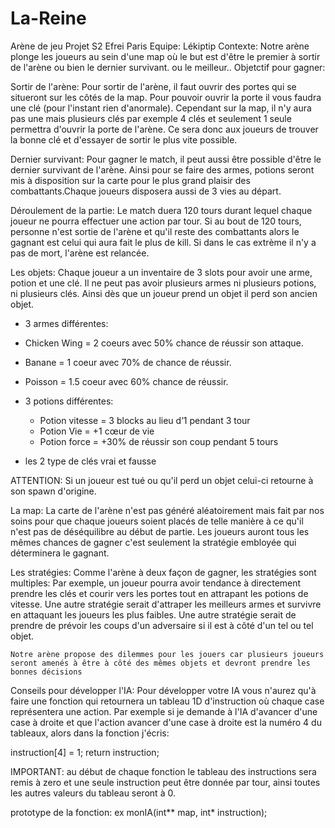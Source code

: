 # La-Reine
Arène de jeu Projet S2 Efrei Paris
Equipe: Lékiptip 
Contexte: Notre arène plonge les joueurs au sein d'une map où le but est d'être le premier à sortir de l'arène ou bien le dernier survivant. ou le meilleur..
Objetctif pour gagner:

  Sortir de l'arène: 
    Pour sortir de l'arène, il faut ouvrir des portes qui se situeront sur les côtés de la map. Pour pouvoir ouvrir la porte il       vous faudra une clé (pour l'instant rien d'anormale). Cependant sur la map, il n'y aura pas une mais plusieurs clés par exemple 4 clés et seulement 1 seule permettra d'ouvrir la porte de l'arène. Ce sera donc aux joueurs de trouver la bonne clé et d'essayer de sortir le plus vite possible.
  
  Dernier survivant:
    Pour gagner le match, il peut aussi être possible d'être le dernier survivant de l'arène. Ainsi pour se faire des armes, potions seront mis à disposition sur la carte pour le plus grand plaisir des combattants.Chaque joueurs disposera aussi de 3 vies au départ.
    
Déroulement de la partie:
  Le match duera 120 tours durant lequel chaque joueur ne pourra effectuer une action par tour. Si au bout de 120 tours, personne n'est sortie de l'arène et qu'il reste des combattants alors le gagnant est celui qui aura fait le plus de kill. Si dans le cas extrème il n'y a pas de mort, l'arène est relancée. 

  
Les objets:
  Chaque joueur a un inventaire de 3 slots pour avoir une arme, potion et une clé. Il ne peut pas avoir plusieurs armes ni plusieurs potions, ni plusieurs clés. Ainsi dès que un joueur prend un objet il perd son ancien objet.
  
  - 3 armes différentes:
   - Chicken Wing = 2 coeurs avec 50% chance de réussir son attaque.
   - Banane = 1 coeur avec  70% de chance de réussir.
   - Poisson = 1.5 coeur avec 60% chance de réussir.
   
  - 3 potions différentes:
    - Potion vitesse = 3 blocks au lieu d’1 pendant 3 tour  
    - Potion Vie = +1 cœur de vie 
    - Potion force = +30% de réussir son coup pendant 5 tours
    
  - les 2 type de clés vrai et fausse
  
  ATTENTION: Si un joueur est tué ou qu'il perd un objet celui-ci retourne à son spawn d'origine.
  
La map:
    La carte de l'arène n'est pas généré aléatoirement mais fait par nos soins pour que chaque joueurs soient placés de telle manière à ce qu'il n'est pas de déséquilibre au début de partie. Les joueurs auront tous les mêmes chances de gagner c'est seulement la stratégie embloyée qui déterminera le gagnant.
   
Les stratégies:
  Comme l'arène à deux façon de gagner, les stratégies sont multiples:
    Par exemple, un joueur pourra avoir tendance à directement prendre les clés et courir vers les portes tout en attrapant les potions de vitesse.
    Une autre stratégie serait d'attraper les meilleurs armes et survivre en attaquant les joueurs les plus faibles. 
    Une autre stratégie serait de prendre de prévoir les coups d'un adversaire si il est à côté d'un tel ou tel objet. 
    
    Notre arène propose des dilemmes pour les jouers car plusieurs joueurs seront amenés à être à côté des mêmes objets et devront prendre les bonnes décisions  
    
Conseils pour développer l'IA:
  Pour développer votre IA vous n'aurez qu'à faire une fonction qui retournera un tableau 1D d'instruction où chaque case représentera une action. Par exemple si je demande à l'IA d'avancer d'une case à droite et que l'action avancer d'une case à droite est la numéro 4 du tableaux, alors dans la fonction j'écris:
  
  instruction[4] = 1; 
  return instruction;
  
  IMPORTANT: au début de chaque fonction le tableau des instructions sera remis à zero et une seule instruction peut être donnée par tour, ainsi toutes les autres valeurs du tableau seront à 0.

prototype de la fonction: ex monIA(int** map, int* instruction);



  
